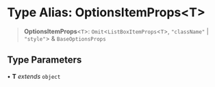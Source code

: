 # Type Alias: OptionsItemProps\<T\>

> **OptionsItemProps**\<`T`\>: `Omit`\<`ListBoxItemProps`\<`T`\>, `"className"` \| `"style"`\> & `BaseOptionsProps`

## Type Parameters

• **T** *extends* `object`
